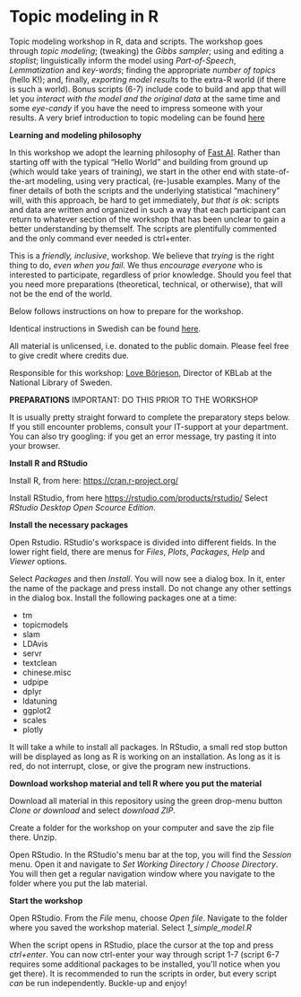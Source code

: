 # Topic modeling in R
Topic modeling workshop in R, data and scripts. The workshop goes through *topic modeling*; (tweaking) the *Gibbs sampler*; using and editing a *stoplist*; linguistically inform the model using *Part-of-Speech*, *Lemmatization* and *key-words*; finding the appropriate *number of topics* (hello K!); and, finally, *exporting model results* to the extra-R world (if there is such a world). Bonus scripts (6-7) include code to build and app that will let you *interact with the model and the original data* at the same time and some *eye-candy* if you have the need to impress someone with your results. A very brief introduction to topic modeling can be found [here](https://docs.google.com/presentation/d/1UPmCKOCR35Bv7atY15pSILNm_HxR_t62IHMkmU-fKa8/edit?usp=sharing)

**Learning and modeling philosophy**

In this workshop we adopt the learning philosophy of [Fast AI](https://www.fast.ai/2016/10/08/teaching-philosophy/). Rather than starting off with the typical “Hello World” and building from ground up (which would take years of training), we start in the other end with state-of-the-art modeling, using very practical, (re-)usable examples. Many of the finer details of both the scripts and the underlying statistical “machinery” will, with this approach, be hard to get immediately, *but that is ok*: scripts and data are written and organized in such a way that each participant can return to whatever section of the workshop that has been unclear to gain a better understanding by themself. The scripts are plentifully commented and the only command ever needed is ctrl+enter.

This is a *friendly, inclusive*, workshop. We believe that *trying* is the right thing to do, *even when you fail*. We thus *encourage everyone* who is interested to participate, regardless of prior knowledge. Should you feel that you need more preparations (theoretical, technical, or otherwise), that will not be the end of the world.

Below follows instructions on how to prepare for the workshop.

Identical instructions in Swedish can be found [here](https://docs.google.com/document/d/1OcbGpYs6L_KmWT6EYhjpi3MZJzX3CaNhHfDCrP5alDw/edit?usp=sharing).

All material is unlicensed, i.e. donated to the public domain. Please feel free to give credit where credits due.

Responsible for this workshop: [Love Börjeson](love.borjeson@kb.se), Director of KBLab at the National Library of Sweden.



**PREPARATIONS** IMPORTANT: DO THIS PRIOR TO THE WORKSHOP

It is usually pretty straight forward to complete the preparatory steps below. If you still encounter problems, consult your IT-support at your department. You can also try googling: if you get an error message, try pasting it into your browser.

**Install R and RStudio**

Install R, from here: https://cran.r-project.org/

Install RStudio, from here https://rstudio.com/products/rstudio/ Select *RStudio Desktop Open Scource Edition*.

**Install the necessary packages**

Open Rstudio. RStudio's workspace is divided into different fields. In the lower right field, there are menus for *Files*, *Plots*, *Packages*, *Help* and *Viewer* options.

Select *Packages* and then *Install*. You will now see a dialog box. In it, enter the name of the package and press install. Do not change any other settings in the dialog box. Install the following packages one at a time:

- tm
- topicmodels
- slam
- LDAvis
- servr
- textclean
- chinese.misc
- udpipe
- dplyr
- ldatuning
- ggplot2
- scales
- plotly

It will take a while to install all packages. In RStudio, a small red stop button will be displayed as long as R is working on an installation. As long as it is red, do not interrupt, close, or give the program new instructions.

**Download workshop material and tell R where you put the material**

Download all material in this repository using the green drop-menu button *Clone or download* and select *download ZIP*.

Create a folder for the workshop on your computer and save the zip file there. Unzip.

Open RStudio. In the RStudio's menu bar at the top, you will find the *Session* menu. Open it and navigate to *Set Working Directory* / *Choose Directory*. You will then get a regular navigation window where you navigate to the folder where you put the lab material.

**Start the workshop**

Open RStudio. From the *File* menu, choose *Open file*. Navigate to the folder where you saved the workshop material. Select *1_simple_model.R*

When the script opens in RStudio, place the cursor at the top and press *ctrl+enter*. You can now ctrl-enter your way through script 1-7 (script 6-7 requires some additional packages to be installed, you'll notice when you get there). It is recommended to run the scripts in order, but every script *can* be run independently. Buckle-up and enjoy!

